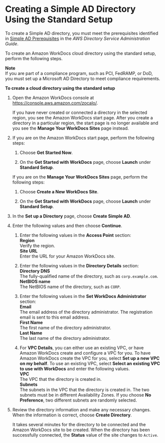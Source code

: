 # Creating a Simple AD Directory Using the Standard Setup<a name="cloud_standard_setup"></a>

To create a Simple AD directory, you must meet the prerequisites identified in [Simple AD Prerequisites](http://docs.aws.amazon.com/directoryservice/latest/admin-guide/cloud_prereq.html) in the *AWS Directory Service Administration Guide*\.

To create an Amazon WorkDocs cloud directory using the standard setup, perform the following steps\.

**Note**  
If you are part of a compliance program, such as PCI, FedRAMP, or DoD, you must set up a Microsoft AD Directory to meet compliance requirements\.

**To create a cloud directory using the standard setup**

1. Open the Amazon WorkDocs console at [https://console\.aws\.amazon\.com/zocalo/](https://console.aws.amazon.com/zocalo/)\.

   If you have never created or connected a directory in the selected region, you see the Amazon WorkDocs start page\. After you create a directory in a particular region, the start page is no longer available and you see the **Manage Your WorkDocs Sites** page instead\.

1. If you are on the Amazon WorkDocs start page, perform the following steps:

   1. Choose **Get Started Now**\.

   1. On the **Get Started with WorkDocs** page, choose **Launch** under **Standard Setup**\.

   If you are on the **Manage Your WorkDocs Sites** page, perform the following steps:

   1. Choose **Create a New WorkDocs Site**\.

   1. On the **Get Started with WorkDocs** page, choose **Launch** under **Standard Setup**\.

1. In the **Set up a Directory** page, choose **Create Simple AD**\.

1. Enter the following values and then choose **Continue**\.

   1. Enter the following values in the **Access Point** section:  
**Region**  
Verify the region\.  
**Site URL**  
Enter the URL for your Amazon WorkDocs site\.

   1. Enter the following values in the **Directory Details** section:  
**Directory DNS**  
The fully\-qualified name of the directory, such as `corp.example.com`\.  
**NetBIOS name**  
The NetBIOS name of the directory, such as `CORP`\.

   1. Enter the following values in the **Set WorkDocs Administrator** section:  
**Email**  
The email address of the directory administrator\. The registration email is sent to this email address\.  
**First Name**  
The first name of the directory administrator\.  
**Last Name**  
The last name of the directory administrator\.

   1. For **VPC Details**, you can either use an existing VPC, or have Amazon WorkDocs create and configure a VPC for you\. To have Amazon WorkDocs create the VPC for you, select **Set up a new VPC on my behalf**\. To use an existing VPC, select **Select an existing VPC to use with WorkDocs** and enter the following values\.  
**VPC**  
The VPC that the directory is created in\.  
**Subnets**  
The subnets in the VPC that the directory is created in\. The two subnets must be in different Availability Zones\. If you choose **No Preference**, two different subnets are randomly selected\.

1. Review the directory information and make any necessary changes\. When the information is correct, choose **Create Directory**\.

   It takes several minutes for the directory to be connected and the Amazon WorkDocs site to be created\. When the directory has been successfully connected, the **Status** value of the site changes to `Active`\.